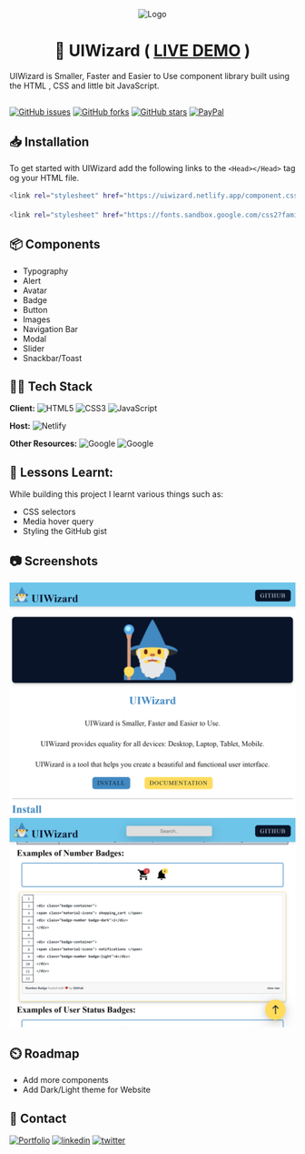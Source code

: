 <div align="center">

![Logo](https://uiwizard.netlify.app/images/favicon_io/android-chrome-192x192.png)

# 📃 UIWizard ( [LIVE DEMO](https://uiwizard.netlify.app/) )

</div>
UIWizard is Smaller, Faster and Easier to Use component library built using
the HTML , CSS and little bit JavaScript.

##

[![GitHub issues](https://img.shields.io/github/issues/VanshSh/UIWizard?style=for-the-badge)](https://github.com/VanshSh/UIWizard/issues)
[![GitHub forks](https://img.shields.io/github/forks/VanshSh/UIWizard?style=for-the-badge)](https://github.com/VanshSh/UIWizard/network)
[![GitHub stars](https://img.shields.io/github/stars/VanshSh/UIWizard?color=yellow&style=for-the-badge)](https://github.com/VanshSh/UIWizard/stargazers)
[![PayPal](https://img.shields.io/badge/Support%20PayPal-00457C?style=for-the-badge&logo=paypal&logoColor=white)](https://paypal.me/vanshsharma27)

## 📥 Installation

To get started with UIWizard add the following links
to the `<Head></Head>` tag og your HTML file.

```bash
<link rel="stylesheet" href="https://uiwizard.netlify.app/component.css">

<link rel="stylesheet" href="https://fonts.sandbox.google.com/css2?family=Material+Symbols+Outlined:opsz,wght,FILL,GRAD@48,400,0,0" />
```

## 📦 Components

-   Typography
-   Alert
-   Avatar
-   Badge
-   Button
-   Images
-   Navigation Bar
-   Modal
-   Slider
-   Snackbar/Toast

## 👨‍💻 Tech Stack

**Client:** ![HTML5](https://img.shields.io/badge/html5-%23E34F26.svg?style=for-the-badge&logo=html5&logoColor=white) ![CSS3](https://img.shields.io/badge/css3-%231572B6.svg?style=for-the-badge&logo=css3&logoColor=white) ![JavaScript](https://img.shields.io/badge/javascript-%23323330.svg?style=for-the-badge&logo=javascript&logoColor=%23F7DF1E)

**Host:** ![Netlify](https://img.shields.io/badge/netlify-%23000000.svg?style=for-the-badge&logo=netlify&logoColor=#00C7B7)

**Other Resources:** ![Google](https://img.shields.io/badge/Google%20Font-4285F4?style=for-the-badge&logo=google&logoColor=white) ![Google](https://img.shields.io/badge/Google%20Icons-4285F4?style=for-the-badge&logo=google&logoColor=white)

<!-- 
## 🎨 Color Reference


| Color          | Hex                                                               |
| -------------- | ----------------------------------------------------------------- |
| --primary      | ![#091429](https://via.placeholder.com/10/091429?text=+) #091429  |
| --secondary    | ![#6ec5ea](https://via.placeholder.com/10/6ec5ea?text=+) #6ec5ea  |
| --accent       | ![#ffdc5d](https://via.placeholder.com/10/ffdc5d?text=+) #ffdc5d  |
| --light        | ![#f8fafc](https://via.placeholder.com/10/f8fafc?text=+) #f8fafc  |
| --text-light   | ![#cbd5e1](https://via.placeholder.com/10/cbd5e1?text=+) #cbd5e1  |
| --text-dark    | ![#4289c1](https://via.placeholder.com/10/4289c1?text=+) #4289c1  |
| --danger       | ![#d84646](https://via.placeholder.com/10/d84646?text=+) #d84646  |
| --danger-dark  | ![#eb37373](https://via.placeholder.com/10/eb3737?text=+) #eb3737 |
| --success      | ![#4e9a51](https://via.placeholder.com/10/4e9a51?text=+) #4e9a51  |
| --success-dark | ![#3b7d2e](https://via.placeholder.com/10/3b7d2e?text=+) #3b7d2e  |
| --warning      | ![#d4a13a](https://via.placeholder.com/10/d4a13a?text=+) #d4a13a  |
| --warning-dark | ![#e99d04](https://via.placeholder.com/10/e99d04?text=+) #e99d04  | -->

## 📖 Lessons Learnt:

While building this project I learnt various things such as:

-   CSS selectors
-   Media hover query
-   Styling the GitHub gist

## 📷 Screenshots

<img  src="./images/Demo1.png"/>
<img   src="./images/Demo2.png"/>

## ⏲️ Roadmap

-   Add more components
-   Add Dark/Light theme for Website

## 🔗 Contact

[![Portfolio](https://img.shields.io/badge/My%20Portfolio-FF6C37?style=for-the-badge&&logoColor=white)](http://vanshsharma.vercel.app/)
[![linkedin](https://img.shields.io/badge/linkedin-0A66C2?style=for-the-badge&logo=linkedin&logoColor=white)](https://www.linkedin.com/in/vanshsharma27/)
[![twitter](https://img.shields.io/badge/twitter-1DA1F2?style=for-the-badge&logo=twitter&logoColor=white)](https://twitter.com/Vanshsh2701)
